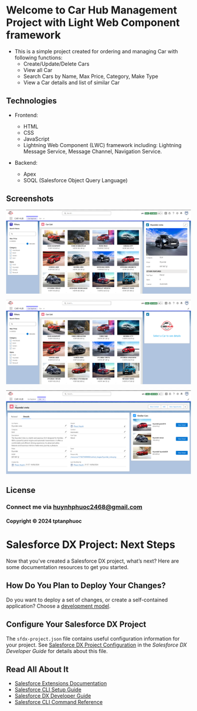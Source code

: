 # Welcome to Car Hub Management Project with Light Web Component framework

- This is a simple project created for ordering and managing Car with following functions:
	- Create/Update/Delete Cars
	- View all Car 
	- Search Cars by Name, Max Price, Category, Make Type
	- View a Car details and list of similar Car

## Technologies

- Frontend:
  - HTML
  - CSS
  - JavaScript
  - Lightning Web Component (LWC) framework including: Lightning Message Service, Message Channel, Navigation Service.

- Backend:
  - Apex
  - SOQL (Salesforce Object Query Language)

## Screenshots
![images](https://github.com/tptanphuoc/Car-Hub-LWC/blob/main/images/1.png)

![images](https://github.com/tptanphuoc/Car-Hub-LWC/blob/main/images/2.png)

![images](https://github.com/tptanphuoc/Car-Hub-LWC/blob/main/images/3.png)

## License

### Connect me via huynhphuoc2468@gmail.com
#### Copyright &#169; 2024 tptanphuoc


# Salesforce DX Project: Next Steps

Now that you’ve created a Salesforce DX project, what’s next? Here are some documentation resources to get you started.

## How Do You Plan to Deploy Your Changes?

Do you want to deploy a set of changes, or create a self-contained application? Choose a [development model](https://developer.salesforce.com/tools/vscode/en/user-guide/development-models).

## Configure Your Salesforce DX Project

The `sfdx-project.json` file contains useful configuration information for your project. See [Salesforce DX Project Configuration](https://developer.salesforce.com/docs/atlas.en-us.sfdx_dev.meta/sfdx_dev/sfdx_dev_ws_config.htm) in the _Salesforce DX Developer Guide_ for details about this file.

## Read All About It

- [Salesforce Extensions Documentation](https://developer.salesforce.com/tools/vscode/)
- [Salesforce CLI Setup Guide](https://developer.salesforce.com/docs/atlas.en-us.sfdx_setup.meta/sfdx_setup/sfdx_setup_intro.htm)
- [Salesforce DX Developer Guide](https://developer.salesforce.com/docs/atlas.en-us.sfdx_dev.meta/sfdx_dev/sfdx_dev_intro.htm)
- [Salesforce CLI Command Reference](https://developer.salesforce.com/docs/atlas.en-us.sfdx_cli_reference.meta/sfdx_cli_reference/cli_reference.htm)
